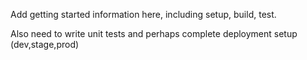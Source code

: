 Add getting started information here, including setup, build, test.

Also need to write unit tests and perhaps complete deployment setup (dev,stage,prod)


